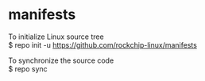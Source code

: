 # manifests

To initialize Linux source tree  
$ repo init -u https://github.com/rockchip-linux/manifests

To synchronize the source code  
$ repo sync
